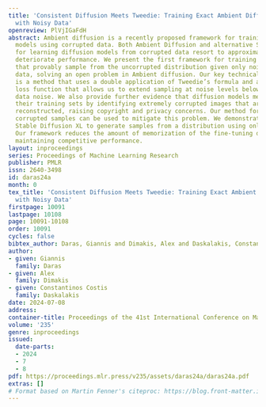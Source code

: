 ```yaml
---
title: 'Consistent Diffusion Meets Tweedie: Training Exact Ambient Diffusion Models
  with Noisy Data'
openreview: PlVjIGaFdH
abstract: Ambient diffusion is a recently proposed framework for training diffusion
  models using corrupted data. Both Ambient Diffusion and alternative SURE-based approaches
  for learning diffusion models from corrupted data resort to approximations which
  deteriorate performance. We present the first framework for training diffusion models
  that provably sample from the uncorrupted distribution given only noisy training
  data, solving an open problem in Ambient diffusion. Our key technical contribution
  is a method that uses a double application of Tweedie’s formula and a consistency
  loss function that allows us to extend sampling at noise levels below the observed
  data noise. We also provide further evidence that diffusion models memorize from
  their training sets by identifying extremely corrupted images that are almost perfectly
  reconstructed, raising copyright and privacy concerns. Our method for training using
  corrupted samples can be used to mitigate this problem. We demonstrate this by fine-tuning
  Stable Diffusion XL to generate samples from a distribution using only noisy samples.
  Our framework reduces the amount of memorization of the fine-tuning dataset, while
  maintaining competitive performance.
layout: inproceedings
series: Proceedings of Machine Learning Research
publisher: PMLR
issn: 2640-3498
id: daras24a
month: 0
tex_title: 'Consistent Diffusion Meets Tweedie: Training Exact Ambient Diffusion Models
  with Noisy Data'
firstpage: 10091
lastpage: 10108
page: 10091-10108
order: 10091
cycles: false
bibtex_author: Daras, Giannis and Dimakis, Alex and Daskalakis, Constantinos Costis
author:
- given: Giannis
  family: Daras
- given: Alex
  family: Dimakis
- given: Constantinos Costis
  family: Daskalakis
date: 2024-07-08
address:
container-title: Proceedings of the 41st International Conference on Machine Learning
volume: '235'
genre: inproceedings
issued:
  date-parts:
  - 2024
  - 7
  - 8
pdf: https://proceedings.mlr.press/v235/assets/daras24a/daras24a.pdf
extras: []
# Format based on Martin Fenner's citeproc: https://blog.front-matter.io/posts/citeproc-yaml-for-bibliographies/
---
```

